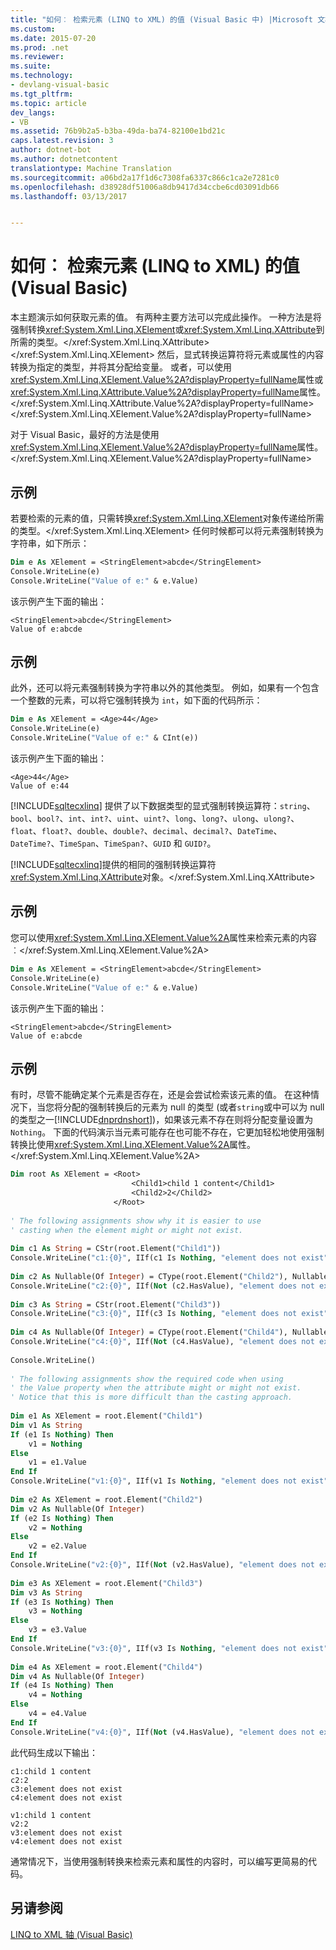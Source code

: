 ```yaml
---
title: "如何︰ 检索元素 (LINQ to XML) 的值 (Visual Basic 中) |Microsoft 文档"
ms.custom: 
ms.date: 2015-07-20
ms.prod: .net
ms.reviewer: 
ms.suite: 
ms.technology:
- devlang-visual-basic
ms.tgt_pltfrm: 
ms.topic: article
dev_langs:
- VB
ms.assetid: 76b9b2a5-b3ba-49da-ba74-82100e1bd21c
caps.latest.revision: 3
author: dotnet-bot
ms.author: dotnetcontent
translationtype: Machine Translation
ms.sourcegitcommit: a06bd2a17f1d6c7308fa6337c866c1ca2e7281c0
ms.openlocfilehash: d38928df51006a8db9417d34ccbe6cd03091db66
ms.lasthandoff: 03/13/2017


---
```

# <a name="how-to-retrieve-the-value-of-an-element-linq-to-xml-visual-basic"></a>如何︰ 检索元素 (LINQ to XML) 的值 (Visual Basic)
本主题演示如何获取元素的值。 有两种主要方法可以完成此操作。 一种方法是将强制转换<xref:System.Xml.Linq.XElement>或<xref:System.Xml.Linq.XAttribute>到所需的类型。</xref:System.Xml.Linq.XAttribute> </xref:System.Xml.Linq.XElement> 然后，显式转换运算符将元素或属性的内容转换为指定的类型，并将其分配给变量。 或者，可以使用<xref:System.Xml.Linq.XElement.Value%2A?displayProperty=fullName>属性或<xref:System.Xml.Linq.XAttribute.Value%2A?displayProperty=fullName>属性。</xref:System.Xml.Linq.XAttribute.Value%2A?displayProperty=fullName> </xref:System.Xml.Linq.XElement.Value%2A?displayProperty=fullName>  
  
 对于 Visual Basic，最好的方法是使用<xref:System.Xml.Linq.XElement.Value%2A?displayProperty=fullName>属性。</xref:System.Xml.Linq.XElement.Value%2A?displayProperty=fullName>  
  
## <a name="example"></a>示例  
 若要检索的元素的值，只需转换<xref:System.Xml.Linq.XElement>对象传递给所需的类型。</xref:System.Xml.Linq.XElement> 任何时候都可以将元素强制转换为字符串，如下所示：  
  
```vb  
Dim e As XElement = <StringElement>abcde</StringElement>  
Console.WriteLine(e)  
Console.WriteLine("Value of e:" & e.Value)  
```  
  
 该示例产生下面的输出：  
  
```  
<StringElement>abcde</StringElement>  
Value of e:abcde  
```  
  
## <a name="example"></a>示例  
 此外，还可以将元素强制转换为字符串以外的其他类型。 例如，如果有一个包含一个整数的元素，可以将它强制转换为 `int`，如下面的代码所示：  
  
```vb  
Dim e As XElement = <Age>44</Age>  
Console.WriteLine(e)  
Console.WriteLine("Value of e:" & CInt(e))  
```  
  
 该示例产生下面的输出：  
  
```  
<Age>44</Age>  
Value of e:44  
```  
  
 [!INCLUDE[sqltecxlinq](../../../../csharp/programming-guide/concepts/linq/includes/sqltecxlinq_md.md)] 提供了以下数据类型的显式强制转换运算符：`string`、`bool`、`bool?`、`int`、`int?`、`uint`、`uint?`、`long`、`long?`、`ulong`、`ulong?`、`float`、`float?`、`double`、`double?`、`decimal`、`decimal?`、`DateTime`、`DateTime?`、`TimeSpan`、`TimeSpan?`、`GUID` 和 `GUID?`。  
  
 [!INCLUDE[sqltecxlinq](../../../../csharp/programming-guide/concepts/linq/includes/sqltecxlinq_md.md)]提供的相同的强制转换运算符<xref:System.Xml.Linq.XAttribute>对象。</xref:System.Xml.Linq.XAttribute>  
  
## <a name="example"></a>示例  
 您可以使用<xref:System.Xml.Linq.XElement.Value%2A>属性来检索元素的内容︰</xref:System.Xml.Linq.XElement.Value%2A>  
  
```vb  
Dim e As XElement = <StringElement>abcde</StringElement>  
Console.WriteLine(e)  
Console.WriteLine("Value of e:" & e.Value)  
```  
  
 该示例产生下面的输出：  
  
```  
<StringElement>abcde</StringElement>  
Value of e:abcde  
```  
  
## <a name="example"></a>示例  
 有时，尽管不能确定某个元素是否存在，还是会尝试检索该元素的值。 在这种情况下，当您将分配的强制转换后的元素为 null 的类型 (或者`string`或中可以为 null 的类型之一[!INCLUDE[dnprdnshort](../../../../csharp/getting-started/includes/dnprdnshort_md.md)])，如果该元素不存在则将分配变量设置为`Nothing`。 下面的代码演示当元素可能存在也可能不存在，它更加轻松地使用强制转换比使用<xref:System.Xml.Linq.XElement.Value%2A>属性。</xref:System.Xml.Linq.XElement.Value%2A>  
  
```vb  
Dim root As XElement = <Root>  
                           <Child1>child 1 content</Child1>  
                           <Child2>2</Child2>  
                       </Root>  
  
' The following assignments show why it is easier to use  
' casting when the element might or might not exist.  
  
Dim c1 As String = CStr(root.Element("Child1"))  
Console.WriteLine("c1:{0}", IIf(c1 Is Nothing, "element does not exist", c1))  
  
Dim c2 As Nullable(Of Integer) = CType(root.Element("Child2"), Nullable(Of Integer))  
Console.WriteLine("c2:{0}", IIf(Not (c2.HasValue), "element does not exist", c2.ToString()))  
  
Dim c3 As String = CStr(root.Element("Child3"))  
Console.WriteLine("c3:{0}", IIf(c3 Is Nothing, "element does not exist", c3))  
  
Dim c4 As Nullable(Of Integer) = CType(root.Element("Child4"), Nullable(Of Integer))  
Console.WriteLine("c4:{0}", IIf(Not (c4.HasValue), "element does not exist", c4.ToString()))  
  
Console.WriteLine()  
  
' The following assignments show the required code when using  
' the Value property when the attribute might or might not exist.  
' Notice that this is more difficult than the casting approach.  
  
Dim e1 As XElement = root.Element("Child1")  
Dim v1 As String  
If (e1 Is Nothing) Then  
    v1 = Nothing  
Else  
    v1 = e1.Value  
End If  
Console.WriteLine("v1:{0}", IIf(v1 Is Nothing, "element does not exist", v1))  
  
Dim e2 As XElement = root.Element("Child2")  
Dim v2 As Nullable(Of Integer)  
If (e2 Is Nothing) Then  
    v2 = Nothing  
Else  
    v2 = e2.Value  
End If  
Console.WriteLine("v2:{0}", IIf(Not (v2.HasValue), "element does not exist", v2))  
  
Dim e3 As XElement = root.Element("Child3")  
Dim v3 As String  
If (e3 Is Nothing) Then  
    v3 = Nothing  
Else  
    v3 = e3.Value  
End If  
Console.WriteLine("v3:{0}", IIf(v3 Is Nothing, "element does not exist", v3))  
  
Dim e4 As XElement = root.Element("Child4")  
Dim v4 As Nullable(Of Integer)  
If (e4 Is Nothing) Then  
    v4 = Nothing  
Else  
    v4 = e4.Value  
End If  
Console.WriteLine("v4:{0}", IIf(Not (v4.HasValue), "element does not exist", v4))  
```  
  
 此代码生成以下输出：  
  
```  
c1:child 1 content  
c2:2  
c3:element does not exist  
c4:element does not exist  
  
v1:child 1 content  
v2:2  
v3:element does not exist  
v4:element does not exist  
```  
  
 通常情况下，当使用强制转换来检索元素和属性的内容时，可以编写更简易的代码。  
  
## <a name="see-also"></a>另请参阅  
 [LINQ to XML 轴 (Visual Basic)](../../../../visual-basic/programming-guide/concepts/linq/linq-to-xml-axes.md)
